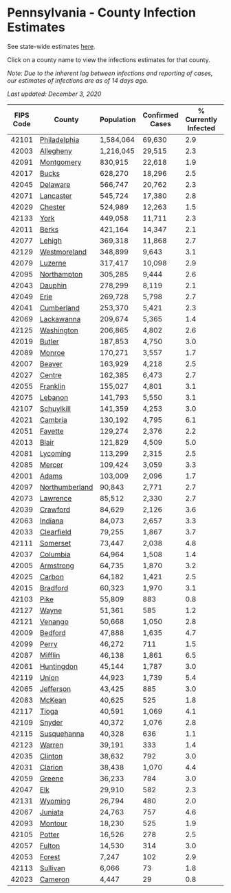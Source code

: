 # Pennsylvania - County Infection Estimates

See state-wide estimates [here](/infections/us-pa).

Click on a county name to view the infections estimates for that county.

*Note: Due to the inherent lag between infections and reporting of cases, our estimates of infections are as of 14 days ago.*

*Last updated: December 3, 2020*

|   FIPS Code |                           County |   Population |   Confirmed Cases |   % Currently Infected |   % Total Infected |
|-------------|----------------------------------|--------------|-------------------|------------------------|--------------------|
|       42101 |     [Philadelphia](philadelphia) |    1,584,064 |            69,630 |                    2.9 |               18.9 |
|       42003 |           [Allegheny](allegheny) |    1,216,045 |            29,515 |                    2.3 |                8.1 |
|       42091 |         [Montgomery](montgomery) |      830,915 |            22,618 |                    1.9 |               11.6 |
|       42017 |                   [Bucks](bucks) |      628,270 |            18,296 |                    2.5 |               11.9 |
|       42045 |             [Delaware](delaware) |      566,747 |            20,762 |                    2.3 |               15.5 |
|       42071 |           [Lancaster](lancaster) |      545,724 |            17,380 |                    2.8 |               11.8 |
|       42029 |               [Chester](chester) |      524,989 |            12,263 |                    1.5 |                9.1 |
|       42133 |                     [York](york) |      449,058 |            11,711 |                    2.3 |                8.8 |
|       42011 |                   [Berks](berks) |      421,164 |            14,347 |                    2.1 |               14.3 |
|       42077 |                 [Lehigh](lehigh) |      369,318 |            11,868 |                    2.7 |               14.2 |
|       42129 |     [Westmoreland](westmoreland) |      348,899 |             9,643 |                    3.1 |                9.0 |
|       42079 |               [Luzerne](luzerne) |      317,417 |            10,098 |                    2.9 |               13.5 |
|       42095 |       [Northampton](northampton) |      305,285 |             9,444 |                    2.6 |               13.4 |
|       42043 |               [Dauphin](dauphin) |      278,299 |             8,119 |                    2.1 |               10.5 |
|       42049 |                     [Erie](erie) |      269,728 |             5,798 |                    2.7 |                6.9 |
|       42041 |         [Cumberland](cumberland) |      253,370 |             5,421 |                    2.3 |                7.4 |
|       42069 |         [Lackawanna](lackawanna) |      209,674 |             5,365 |                    1.4 |               10.5 |
|       42125 |         [Washington](washington) |      206,865 |             4,802 |                    2.6 |                7.5 |
|       42019 |                 [Butler](butler) |      187,853 |             4,750 |                    3.0 |                8.3 |
|       42089 |                 [Monroe](monroe) |      170,271 |             3,557 |                    1.7 |                9.9 |
|       42007 |                 [Beaver](beaver) |      163,929 |             4,218 |                    2.5 |                9.3 |
|       42027 |                 [Centre](centre) |      162,385 |             6,473 |                    2.7 |               12.5 |
|       42055 |             [Franklin](franklin) |      155,027 |             4,801 |                    3.1 |               10.8 |
|       42075 |               [Lebanon](lebanon) |      141,793 |             5,550 |                    3.1 |               14.7 |
|       42107 |         [Schuylkill](schuylkill) |      141,359 |             4,253 |                    3.0 |               10.9 |
|       42021 |               [Cambria](cambria) |      130,192 |             4,795 |                    6.1 |               11.3 |
|       42051 |               [Fayette](fayette) |      129,274 |             2,376 |                    2.2 |                5.8 |
|       42013 |                   [Blair](blair) |      121,829 |             4,509 |                    5.0 |               11.4 |
|       42081 |             [Lycoming](lycoming) |      113,299 |             2,315 |                    2.5 |                6.6 |
|       42085 |                 [Mercer](mercer) |      109,424 |             3,059 |                    3.3 |                8.9 |
|       42001 |                   [Adams](adams) |      103,009 |             2,096 |                    1.7 |                7.1 |
|       42097 | [Northumberland](northumberland) |       90,843 |             2,771 |                    2.7 |                9.9 |
|       42073 |             [Lawrence](lawrence) |       85,512 |             2,330 |                    2.7 |                8.8 |
|       42039 |             [Crawford](crawford) |       84,629 |             2,126 |                    3.6 |                7.5 |
|       42063 |               [Indiana](indiana) |       84,073 |             2,657 |                    3.3 |               10.2 |
|       42033 |         [Clearfield](clearfield) |       79,255 |             1,867 |                    3.7 |                7.0 |
|       42111 |             [Somerset](somerset) |       73,447 |             2,038 |                    4.8 |                8.7 |
|       42037 |             [Columbia](columbia) |       64,964 |             1,508 |                    1.4 |                9.5 |
|       42005 |           [Armstrong](armstrong) |       64,735 |             1,870 |                    3.2 |                9.4 |
|       42025 |                 [Carbon](carbon) |       64,182 |             1,421 |                    2.5 |                8.2 |
|       42015 |             [Bradford](bradford) |       60,323 |             1,970 |                    3.1 |               10.2 |
|       42103 |                     [Pike](pike) |       55,809 |               883 |                    0.8 |                8.6 |
|       42127 |                   [Wayne](wayne) |       51,361 |               585 |                    1.2 |                4.4 |
|       42121 |               [Venango](venango) |       50,668 |             1,050 |                    2.8 |                6.2 |
|       42009 |               [Bedford](bedford) |       47,888 |             1,635 |                    4.7 |               10.9 |
|       42099 |                   [Perry](perry) |       46,272 |               711 |                    1.5 |                5.1 |
|       42087 |               [Mifflin](mifflin) |       46,138 |             1,861 |                    6.5 |               12.9 |
|       42061 |         [Huntingdon](huntingdon) |       45,144 |             1,787 |                    3.0 |               13.6 |
|       42119 |                   [Union](union) |       44,923 |             1,739 |                    5.4 |               12.6 |
|       42065 |           [Jefferson](jefferson) |       43,425 |               885 |                    3.0 |                6.0 |
|       42083 |                 [McKean](mckean) |       40,625 |               525 |                    1.8 |                3.9 |
|       42117 |                   [Tioga](tioga) |       40,591 |             1,069 |                    4.1 |                8.2 |
|       42109 |                 [Snyder](snyder) |       40,372 |             1,076 |                    2.8 |                8.5 |
|       42115 |       [Susquehanna](susquehanna) |       40,328 |               636 |                    1.1 |                6.1 |
|       42123 |                 [Warren](warren) |       39,191 |               333 |                    1.4 |                2.3 |
|       42035 |               [Clinton](clinton) |       38,632 |               792 |                    3.0 |                6.7 |
|       42031 |               [Clarion](clarion) |       38,438 |             1,070 |                    4.4 |                8.7 |
|       42059 |                 [Greene](greene) |       36,233 |               784 |                    3.0 |                7.2 |
|       42047 |                       [Elk](elk) |       29,910 |               582 |                    2.3 |                6.0 |
|       42131 |               [Wyoming](wyoming) |       26,794 |               480 |                    2.0 |                6.1 |
|       42067 |               [Juniata](juniata) |       24,763 |               757 |                    4.6 |               11.5 |
|       42093 |               [Montour](montour) |       18,230 |               525 |                    1.9 |                9.6 |
|       42105 |                 [Potter](potter) |       16,526 |               278 |                    2.5 |                4.6 |
|       42057 |                 [Fulton](fulton) |       14,530 |               314 |                    3.0 |                6.6 |
|       42053 |                 [Forest](forest) |        7,247 |               102 |                    2.9 |                4.6 |
|       42113 |             [Sullivan](sullivan) |        6,066 |                73 |                    1.8 |                3.6 |
|       42023 |               [Cameron](cameron) |        4,447 |                29 |                    0.8 |                2.2 |